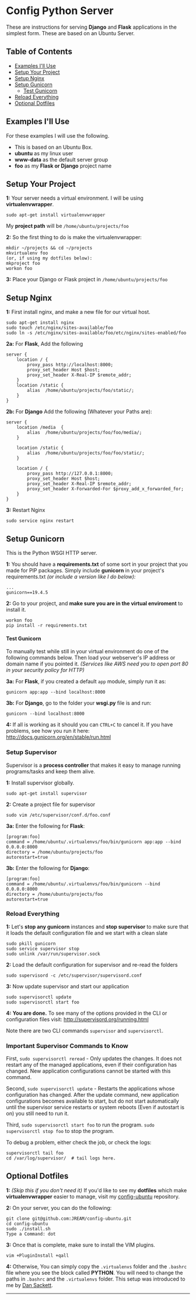 # Config Python Server

These are instructions for serving **Django** and **Flask** applications in the simplest form. These are based on an Ubuntu Server.

## Table of Contents
- [Examples I'll Use](#examples-ill-use)
- [Setup Your Project](#setup-your-project)
- [Setup Nginx](#setup-nginx)
- [Setup Gunicorn](#setup-gunicorn)
    - [Test Gunicorn](#test-gunicorn)
- [Reload Everything ](#reload-everything)
- [Optional Dotfiles](#optional-dotfiles)

## Examples I'll Use
For these examples I will use the following.
- This is based on an Ubuntu Box.
- **ubuntu** as my linux user
- **www-data** as the default server group
- **foo** as my **Flask or Django** project name

## Setup Your Project

**1:** Your server needs a virtual environment. I will be using **virtualenvwrapper**.

```
sudo apt-get install virtualenvwrapper
```

My **project path** will be `/home/ubuntu/projects/foo`

**2:** So the first thing to do is make the virtualenvwrapper:

```
mkdir ~/projects && cd ~/projects
mkvirtualenv foo
(or, if using my dotfiles below):
mkproject foo
workon foo 
```

**3:** Place your Django or Flask project in `/home/ubuntu/projects/foo` 

## Setup Nginx
**1:** First install nginx, and make a new file for our virtual host.
```
sudo apt-get install nginx
sudo touch /etc/nginx/sites-available/foo
sudo ln -s /etc/nginx/sites-available/foo/etc/nginx/sites-enabled/foo
```

**2a:** For **Flask**, Add the following
```
server {
    location / {
        proxy_pass http://localhost:8000;
        proxy_set_header Host $host;
        proxy_set_header X-Real-IP $remote_addr;
    }
    location /static {
        alias  /home/ubuntu/projects/foo/static/;
    }
}
```

**2b:** For **Django** Add the following (Whatever your Paths are):
```
server {
    location /media  {
        alias  /home/ubuntu/projects/foo/foo/media/;
    }

    location /static {                                                         
        alias  /home/ubuntu/projects/foo/foo/static/;
    }

    location / {
        proxy_pass http://127.0.0.1:8000;
        proxy_set_header Host $host;
        proxy_set_header X-Real-IP $remote_addr;
        proxy_set_header X-Forwarded-For $proxy_add_x_forwarded_for;
    }
}
```

**3:** Restart Nginx
```
sudo service nginx restart
```

## Setup Gunicorn
This is the Python WSGI HTTP server.

**1:** You should have a **requirements.txt** of some sort in your project that you made for PIP packages. Simply include **gunicorn** in your project's requirements.txt _(or include a version like I do below):_
```
...
gunicorn==19.4.5
```

**2:** Go to your project, and **make sure you are in the virtual enviroment** to install it.
```
workon foo
pip install -r requirements.txt
```

#### Test Gunicorn
To manually test while still in your virtual environment do one of the following commands below. Then load your webserver's IP address or domain name if you pointed it. _(Services like AWS need you to open port 80 in your security policy for HTTP)_

**3a:** For **Flask**, if you created a default `app` module, simply run it as:
```
gunicorn app:app --bind localhost:8000

```

**3b:** For **Django**, go to the folder your **wsgi.py** file is and run:
```
gunicorn --bind localhost:8000
```

**4:** If all is working as it should you can `CTRL+C` to cancel it. If you have problems, see how you run it here:  http://docs.gunicorn.org/en/stable/run.html

### Setup Supervisor
Supervisor is a **process controller** that makes it easy to manage running programs/tasks and keep them alive.

**1:** Install supervisor globally.
```
sudo apt-get install supervisor
```

**2:** Create a project file for supervisor
```
sudo vim /etc/supervisor/conf.d/foo.conf
```

**3a:** Enter the following for **Flask**:
```
[program:foo]
command = /home/ubuntu/.virtualenvs/foo/bin/gunicorn app:app --bind 0.0.0.0:8000
directory = /home/ubuntu/projects/foo
autorestart=true

```

**3b:** Enter the following for **Django**:
```
[program:foo]
command = /home/ubuntu/.virtualenvs/foo/bin/gunicorn --bind 0.0.0.0:8000
directory = /home/ubuntu/projects/foo
autorestart=true
```

### Reload Everything 
**1:** Let's **stop any gunicorn** instances and **stop supervisor** to make sure that it loads the default configuration file and we start with a clean slate

```
sudo pkill gunicorn
sudo service supervisor stop
sudo unlink /var/run/supervisor.sock
```

**2:** Load the default configuration for supervisor and re-read the folders

```
sudo supervisord -c /etc/supervisor/supervisord.conf
```

**3:** Now update supervisor and start our application
```
sudo supervisorctl update
sudo supervisorctl start foo
```

**4:** **You are done.** To see many of the options provided in the CLI or configuration files visit: http://supervisord.org/running.html 

Note there are two CLI commands `supervisor` and `supervisorctl`.

### Important Supervisor Commands to Know

First, `sudo supervisorctl reread` - Only updates the changes. It does not restart any of the managed applications, even if their configuration has changed. New application configurations cannot be started with this command.

Second, `sudo supervisorctl update` - Restarts the applications whose configuration has changed. After the update command, new application configurations becomes available to start, but do not start automatically until the supervisor service restarts or system reboots (Even if autostart is on) you still need to run it.

Third, `sudo supervisorctl start foo` to run the program.
`sudo supervisorctl stop foo` to stop the program.

To debug a problem, either check the job, or check the logs:
```
supervisorctl tail foo
cd /var/log/supervisor/  # tail logs here.
```


## Optional Dotfiles
**1:** _(Skip this if you don't need it)_ If you'd like to see my **dotfiles** which make **virtualenvwrapper** easier to manage, visit my [config-ubuntu](https://github.com/JREAM/config-ubuntu/tree/master/files) repository. 

**2:** On your server, you can do the following:

```
git clone git@github.com:JREAM/config-ubuntu.git
cd config-ubuntu
sudo ./install.sh
Type a Command: dot
```

**3:** Once that is complete, make sure to install the VIM plugins.
```
vim +PluginInstall +qall
```


**4:** Otherwise, You can simply copy the `.virtualenvs` folder and the `.bashrc` file where you see the block called **PYTHON**. You will need to change the paths in `.bashrc` and the `.virtualenvs` folder. This setup was introduced to me by [Dan Sackett](https://github.com/dansackett). 



---
